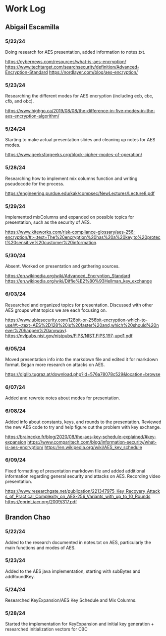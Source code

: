 # Work Log

## Abigail Escamilla

### 5/22/24
  Doing research for AES presentation, added information to notes.txt.
  
  https://cybernews.com/resources/what-is-aes-encryption/
  https://www.techtarget.com/searchsecurity/definition/Advanced-Encryption-Standard
  https://nordlayer.com/blog/aes-encryption/

### 5/23/24
  Researching the different modes for AES encryption (including ecb, cbc, cfb, and obc). 

  https://www.highgo.ca/2019/08/08/the-difference-in-five-modes-in-the-aes-encryption-algorithm/

### 5/24/24
  Starting to make actual presentation slides and cleaning up notes for AES modes. 
  
  https://www.geeksforgeeks.org/block-cipher-modes-of-operation/
  
### 5/28/24
  Researching how to implement mix columns function and writing pseudocode for the process. 
  
  https://engineering.purdue.edu/kak/compsec/NewLectures/Lecture8.pdf
  
### 5/29/24
  Implemented mixColumns and expanded on possible topics for presentation, such as the security of AES.

  https://www.kiteworks.com/risk-compliance-glossary/aes-256-encryption/#:~:text=The%20encryption%20has%20a%20key,to%20protect%20sensitive%20customer%20information.

### 5/30/24
  Absent. Worked on presentation and gathering sources.

  https://en.wikipedia.org/wiki/Advanced_Encryption_Standard
  https://en.wikipedia.org/wiki/Diffie%E2%80%93Hellman_key_exchange

### 6/03/24
  Researched and organized topics for presentation. Discussed with other AES groups what topics we are each focusing on. 
  
  https://www.ubiqsecurity.com/128bit-or-256bit-encryption-which-to-use/#:~:text=AES%2D128%20is%20faster%20and,which%20should%20never%20happen%20anyway).
  https://nvlpubs.nist.gov/nistpubs/FIPS/NIST.FIPS.197-upd1.pdf

### 6/05/24
  Moved presentation info into the markdown file and edited it for markdown format. Began more research on attacks on AES.

  https://diglib.tugraz.at/download.php?id=576a78078c529&location=browse

### 6/07/24
  Added and rewrote notes about modes for presentation.

### 6/08/24
  Added info about constants, keys, and rounds to the presentation. Reviewed the new AES code to try and help figure out the problem with key exchange. 

  https://braincoke.fr/blog/2020/08/the-aes-key-schedule-explained/#key-expansion
  https://www.comparitech.com/blog/information-security/what-is-aes-encryption/
  https://en.wikipedia.org/wiki/AES_key_schedule

### 6/09/24
  Fixed formatting of presentation markdown file and added additional information regarding general security and attacks on AES.
  Recording video presentation.

  https://www.researchgate.net/publication/221347975_Key_Recovery_Attacks_of_Practical_Complexity_on_AES-256_Variants_with_up_to_10_Rounds
  https://eprint.iacr.org/2009/317.pdf

## Brandon Chao

### 5/22/24
  Added to the research documented in notes.txt on AES, particularly the main functions and modes of AES.

### 5/23/24
  Added to the AES java implementation, starting with subBytes and addRoundKey.

### 5/24/24
  Researched KeyExpansion/AES Key Schedule and Mix Columns.

### 5/28/24
  Started the implementation for KeyExpansion and initial key generation + researched initialization vectors for CBC
